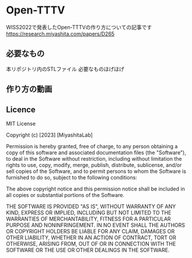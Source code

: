 # Open-TTTV
WISS2022で発表したOpen-TTTVの作り方についての記事です
<br>
https://research.miyashita.com/papers/D265

## 必要なもの
本リポジトリ内のSTLファイル
必要なものほげほげ

## 作り方の動画

## Licence

MIT License

Copyright (c) [2023] [MiyashitaLab]

Permission is hereby granted, free of charge, to any person obtaining a copy
of this software and associated documentation files (the "Software"), to deal
in the Software without restriction, including without limitation the rights
to use, copy, modify, merge, publish, distribute, sublicense, and/or sell
copies of the Software, and to permit persons to whom the Software is
furnished to do so, subject to the following conditions:

The above copyright notice and this permission notice shall be included in all
copies or substantial portions of the Software.

THE SOFTWARE IS PROVIDED "AS IS", WITHOUT WARRANTY OF ANY KIND, EXPRESS OR
IMPLIED, INCLUDING BUT NOT LIMITED TO THE WARRANTIES OF MERCHANTABILITY,
FITNESS FOR A PARTICULAR PURPOSE AND NONINFRINGEMENT. IN NO EVENT SHALL THE
AUTHORS OR COPYRIGHT HOLDERS BE LIABLE FOR ANY CLAIM, DAMAGES OR OTHER
LIABILITY, WHETHER IN AN ACTION OF CONTRACT, TORT OR OTHERWISE, ARISING FROM,
OUT OF OR IN CONNECTION WITH THE SOFTWARE OR THE USE OR OTHER DEALINGS IN THE
SOFTWARE.

